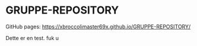 # GRUPPE-REPOSITORY
GitHub pages: https://xbroccolimaster69x.github.io/GRUPPE-REPOSITORY/

Dette er en test.
fuk u